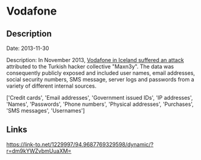 # Vodafone

## Description

Date: 2013-11-30

Description:
In November 2013, <a href="http://thehackernews.com/2013/11/vodafone-iceland-hacked-and-exposed.html" target="_blank" rel="noopener">Vodafone in Iceland suffered an attack</a> attributed to the Turkish hacker collective &quot;Maxn3y&quot;. The data was consequently publicly exposed and included user names, email addresses, social security numbers, SMS message, server logs and passwords from a variety of different internal sources.


['Credit cards', 'Email addresses', 'Government issued IDs', 'IP addresses', 'Names', 'Passwords', 'Phone numbers', 'Physical addresses', 'Purchases', 'SMS messages', 'Usernames']

## Links

https://link-to.net/1229997/94.9687769329598/dynamic/?r=dm9kYWZvbmUuaXM=
